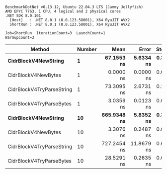 ```

BenchmarkDotNet v0.13.12, Ubuntu 22.04.3 LTS (Jammy Jellyfish)
AMD EPYC 7763, 1 CPU, 4 logical and 2 physical cores
.NET SDK 8.0.101
  [Host]   : .NET 8.0.1 (8.0.123.58001), X64 RyuJIT AVX2
  ShortRun : .NET 8.0.1 (8.0.123.58001), X64 RyuJIT AVX2

Job=ShortRun  IterationCount=3  LaunchCount=1  
WarmupCount=3  

```
| Method                    | Number | Mean        | Error      | StdDev    | Min         | Max         | Allocated |
|-------------------------- |------- |------------:|-----------:|----------:|------------:|------------:|----------:|
| **CidrBlockV4NewString**      | **1**      |  **67.1553 ns** |  **5.6334 ns** | **0.3088 ns** |  **66.8998 ns** |  **67.4984 ns** |         **-** |
| CidrBlockV4NewBytes       | 1      |   0.0000 ns |  0.0000 ns | 0.0000 ns |   0.0000 ns |   0.0000 ns |         - |
| CidrBlockV4TryParseString | 1      |  73.3095 ns |  2.6731 ns | 0.1465 ns |  73.2204 ns |  73.4786 ns |         - |
| CidrBlockV4TryParseBytes  | 1      |   3.0359 ns |  0.0123 ns | 0.0007 ns |   3.0355 ns |   3.0367 ns |         - |
| **CidrBlockV4NewString**      | **10**     | **665.9348 ns** |  **5.8352 ns** | **0.3198 ns** | **665.6406 ns** | **666.2753 ns** |         **-** |
| CidrBlockV4NewBytes       | 10     |   3.3076 ns |  0.2487 ns | 0.0136 ns |   3.2984 ns |   3.3233 ns |         - |
| CidrBlockV4TryParseString | 10     | 727.2454 ns | 11.8679 ns | 0.6505 ns | 726.5685 ns | 727.8658 ns |         - |
| CidrBlockV4TryParseBytes  | 10     |  28.5291 ns |  0.2635 ns | 0.0144 ns |  28.5126 ns |  28.5398 ns |         - |
